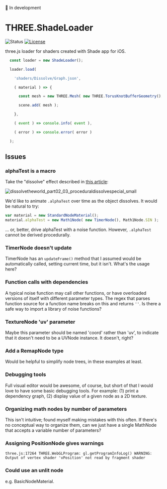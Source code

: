 🚨 In development

# THREE.ShadeLoader

![Status](https://img.shields.io/badge/status-experimental-orange.svg)
[![License](https://img.shields.io/badge/license-MIT-007ec6.svg)](https://github.com/donmccurdy/three-shadeloader/blob/master/LICENSE)

three.js loader for shaders created with Shade app for iOS.

```js
  const loader = new ShadeLoader();

  loader.load(

    'shaders/Dissolve/Graph.json',

    ( material ) => {

      const mesh = new THREE.Mesh( new THREE.TorusKnotBufferGeometry(), material );

      scene.add( mesh );

    },

    ( event ) => console.info( event ),

    ( error ) => console.error( error )

  );
```

## Issues

### alphaTest is a macro

Take the "dissolve" effect described in [this article](http://glowfishinteractive.com/dissolving-the-world-part-2/):

![dissolvetheworld_part02_03_proceduraldissolvespecial_small](https://user-images.githubusercontent.com/1848368/51575747-353af880-1e68-11e9-8852-eebcaa14fa1a.gif)

We'd like to animate `.alphaTest` over time as the object dissolves. It would be natural to try:

```js
var material = new StandardNodeMaterial();
material.alphaTest = new Math1Node( new TimerNode(), Math1Node.SIN );
```

... or, better, drive alphaTest with a noise function. However, `.alphaTest` cannot be derived procedurally.

### TimerNode doesn't update

TimerNode has an `updateFrame()` method that I assumed would be automatically called, setting current time, but it isn't. What's the usage here?

### Function calls with dependencies

A typical noise function may call other functions, or have overloaded versions of itself with different parameter types. The regex that parses function source for a function name breaks on this and returns `''`. Is there a safe way to import a library of noise functions?

### TextureNode 'uv' parameter

Maybe this parameter should be named 'coord' rather than 'uv', to indicate that it doesn't need to be a UVNode instance. It doesn't, right?

### Add a RemapNode type

Would be helpful to simplify node trees, in these examples at least.

### Debugging tools

Full visual editor would be awesome, of course, but short of that I would love to have some basic debugging tools. For example: (1) print a dependency graph, (2) display value of a given node as a 2D texture.

### Organizing math nodes by number of parameters

This isn't intuitive; found myself making mistakes with this often. If there's no conceptual way to organize them, can we just have a single MathNode that accepts a variable number of parameters?

### Assigning PositionNode gives warnings

```
three.js:17264 THREE.WebGLProgram: gl.getProgramInfoLog() WARNING: Output of vertex shader 'vPosition' not read by fragment shader
```

### Could use an unlit node

e.g. BasicNodeMaterial.
